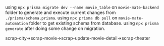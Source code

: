 using `npx prisma migrate dev --name movie_table` on `movie-mate-backend` folder to generate and execute current changes from `./prisma/schema.prisma`.
using `npx prisma db pull` on `movie-mate-automation` folder to get existing schema from database.
using `npx prisma generate` after doing some change on migration.

scrap-city->scrap-movie->scrap-update-movie-detail->scrap-theater